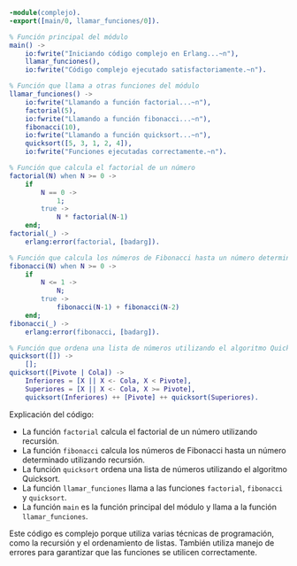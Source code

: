 ```erlang
-module(complejo).
-export([main/0, llamar_funciones/0]).

% Función principal del módulo
main() ->
    io:fwrite("Iniciando código complejo en Erlang...~n"),
    llamar_funciones(),
    io:fwrite("Código complejo ejecutado satisfactoriamente.~n").

% Función que llama a otras funciones del módulo
llamar_funciones() ->
    io:fwrite("Llamando a función factorial...~n"),
    factorial(5),
    io:fwrite("Llamando a función fibonacci...~n"),
    fibonacci(10),
    io:fwrite("Llamando a función quicksort...~n"),
    quicksort([5, 3, 1, 2, 4]),
    io:fwrite("Funciones ejecutadas correctamente.~n").

% Función que calcula el factorial de un número
factorial(N) when N >= 0 ->
    if
        N == 0 ->
            1;
        true ->
            N * factorial(N-1)
    end;
factorial(_) ->
    erlang:error(factorial, [badarg]).

% Función que calcula los números de Fibonacci hasta un número determinado
fibonacci(N) when N >= 0 ->
    if
        N <= 1 ->
            N;
        true ->
            fibonacci(N-1) + fibonacci(N-2)
    end;
fibonacci(_) ->
    erlang:error(fibonacci, [badarg]).

% Función que ordena una lista de números utilizando el algoritmo Quicksort
quicksort([]) ->
    [];
quicksort([Pivote | Cola]) ->
    Inferiores = [X || X <- Cola, X < Pivote],
    Superiores = [X || X <- Cola, X >= Pivote],
    quicksort(Inferiores) ++ [Pivote] ++ quicksort(Superiores).
```

Explicación del código:

* La función `factorial` calcula el factorial de un número utilizando recursión.
* La función `fibonacci` calcula los números de Fibonacci hasta un número determinado utilizando recursión.
* La función `quicksort` ordena una lista de números utilizando el algoritmo Quicksort.
* La función `llamar_funciones` llama a las funciones `factorial`, `fibonacci` y `quicksort`.
* La función `main` es la función principal del módulo y llama a la función `llamar_funciones`.

Este código es complejo porque utiliza varias técnicas de programación, como la recursión y el ordenamiento de listas. También utiliza manejo de errores para garantizar que las funciones se utilicen correctamente.